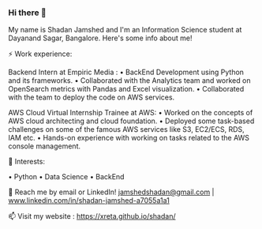 ### Hi there 👋

My name is Shadan Jamshed and I'm an Information Science student at Dayanand Sagar, Bangalore. Here's some info about me!

⚡ Work experience:

Backend Intern at Empiric Media : 
• BackEnd Development using Python and its frameworks.
• Collaborated with the Analytics team and worked on OpenSearch metrics with Pandas and Excel visualization.
• Collaborated with the team to deploy the code on AWS services.

AWS Cloud Virtual Internship Trainee at AWS:
• Worked on the concepts of AWS cloud architecting and cloud foundation.
• Deployed some task-based challenges on some of the famous AWS services like S3, EC2/ECS, RDS, IAM etc.
• Hands-on experience with working on tasks related to the AWS console management.

🌱 Interests:

• Python
• Data Science
• BackEnd

💬 Reach me by email or LinkedIn! jamshedshadan@gmail.com | www.linkedin.com/in/shadan-jamshed-a7055a1a1

📫 Visit my website : https://xreta.github.io/shadan/
